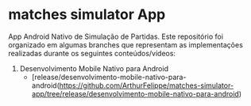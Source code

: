 # matches simulator App

App Android Nativo de Simulação de Partidas. Este repositório foi organizado em algumas branches que representam as implementações realizadas durante os seguintes conteúdos/vídeos:

1. Desenvolvimento Mobile Nativo para Android
      - [release/desenvolvimento-mobile-nativo-para-android(https://github.com/ArthurFelippe/matches-simulator-app/tree/release/desenvolvimento-mobile-nativo-para-android)

